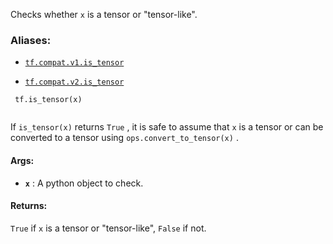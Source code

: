 Checks whether  `x`  is a tensor or "tensor-like".



### Aliases:

- [ `tf.compat.v1.is_tensor` ](/api_docs/python/tf/is_tensor)

- [ `tf.compat.v2.is_tensor` ](/api_docs/python/tf/is_tensor)



```
 tf.is_tensor(x)
 
```

If  `is_tensor(x)`  returns  `True` , it is safe to assume that  `x`  is a tensor or
can be converted to a tensor using  `ops.convert_to_tensor(x)` .



#### Args:

- **`x`** : A python object to check.



#### Returns:
 `True`  if  `x`  is a tensor or "tensor-like",  `False`  if not.

